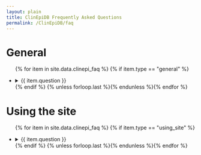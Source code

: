 ```yaml
---
layout: plain
title: ClinEpiDB Frequently Asked Questions
permalink: /ClinEpiDB/faq
---
```


<div id="clinepi-general">
  <h1>General</h1>
  <ul>

{% for item in site.data.clinepi_faq %}
 {% if item.type == "general" %}
  <li id="{{ item.uid }}">
    <details>
      <summary>{{ item.question }}</summary>
      <p>
        {{ item.answer | markdownify }}
      </p>
    </details>
  </li>
 {% endif %}
{% unless forloop.last %}{% endunless %}{% endfor %}

  </ul>
</div>


<div id="clinepi-using_site">
  <h1>Using the site</h1>
  <ul>

{% for item in site.data.clinepi_faq %}
 {% if item.type == "using_site" %}
  <li id="{{ item.uid }}">
    <details>
      <summary>{{ item.question }}</summary>
      <p>
        {{ item.answer }}
      </p>
    </details>
  </li>
 {% endif %}
{% unless forloop.last %}{% endunless %}{% endfor %}

  </ul>
</div>

